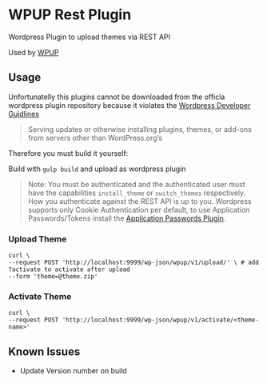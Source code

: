 # WPUP Rest Plugin

Wordpress Plugin to upload themes via REST API

Used by [WPUP](https://github.com/danielr1996/wpup)

## Usage
Unfortunatelly this plugins cannot be downloaded from the officla wordpress plugin repository
because it violates the [Wordpress Developer Guidlines](https://developer.wordpress.org/plugins/wordpress-org/detailed-plugin-guidelines/#8-plugins-may-not-send-executable-code-via-third-party-systems)
> Serving updates or otherwise installing plugins, themes, or add-ons from servers other than WordPress.org’s

Therefore you must build it yourself:

Build with `gulp build` and upload as wordpress plugin

> Note: You must be authenticated and the authenticated user must have the capabilities `install_theme` or `switch_themes` 
> respectively. How you authenticate against the REST API is up to you. Wordpress supports only Cookie Authentication 
> per default, to use Application Passwords/Tokens install the [Application Passwords Plugin](https://de.wordpress.org/plugins/application-passwords/).

### Upload Theme
```shell script
curl \
--request POST 'http://localhost:9999/wp-json/wpup/v1/upload/' \ # add ?activate to activate after upload 
--form 'theme=@theme.zip'
```

### Activate Theme
```shell script
curl \
--request POST 'http://localhost:9999/wp-json/wpup/v1/activate/<theme-name>'
```

## Known Issues
* Update Version number on build
